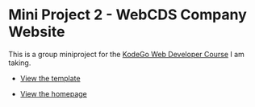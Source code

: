 # Mini Project 2 - WebCDS Company Website

This is a group miniproject for the [KodeGo Web Developer Course](https://kodego.ph/courses/1) I am taking.

* [View the template](template.html)

* [View the homepage](home.html)

